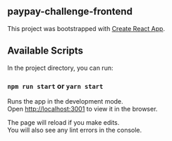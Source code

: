 ## paypay-challenge-frontend

This project was bootstrapped with [Create React App](https://github.com/facebook/create-react-app).

## Available Scripts

In the project directory, you can run:

### `npm run start` or `yarn start`

Runs the app in the development mode.<br>
Open [http://localhost:3001](http://localhost:3001) to view it in the browser.

The page will reload if you make edits.<br>
You will also see any lint errors in the console.
